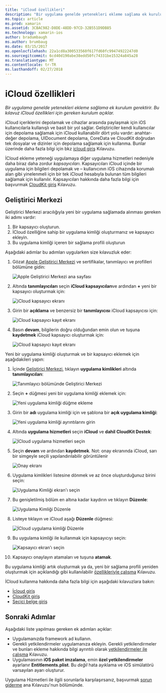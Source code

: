 ```yaml
---
title: "iCloud özellikleri"
description: "Bir uygulama genelde yetenekleri ekleme sağlama ek kurulum gerektirir. Bu kılavuz iCloud özellikleri için gereken kurulum açıklar."
ms.topic: article
ms.prod: xamarin
ms.assetid: 3CBAC982-D8DE-48DD-97CD-32B551D9DB85
ms.technology: xamarin-ios
author: bradumbaugh
ms.author: brumbaug
ms.date: 03/15/2017
ms.openlocfilehash: 22a1cd8a300533560f617fd60fc99474922247d0
ms.sourcegitcommit: 6cd40d190abe38edd50fc74331be15324a845a28
ms.translationtype: MT
ms.contentlocale: tr-TR
ms.lasthandoff: 02/27/2018
---
```

# <a name="icloud-capabilities"></a>iCloud özellikleri

_Bir uygulama genelde yetenekleri ekleme sağlama ek kurulum gerektirir. Bu kılavuz iCloud özellikleri için gereken kurulum açıklar._

iCloud içeriklerini depolamak ve cihazlar arasında paylaşmak için iOS kullanıcılarla kullanışlı ve basit bir yol sağlar. Geliştiriciler kendi kullanıcılar için depolama sağlamak için iCloud kullanabilir dört yolu vardır: anahtar-değer depolama, UIDocument depolama, CoreData ve CloudKit doğrudan tek dosyalar ve dizinler için depolama sağlamak için kullanma. Bunlar üzerinde daha fazla bilgi için bkz [icloud giriş](~/ios/data-cloud/introduction-to-icloud.md) Kılavuzu.

İCloud ekleme yeteneği uygulamaya diğer uygulama hizmetleri nedeniyle daha biraz daha zordur _kapsayıcıları_. Kapsayıcıları iCloud içinde bir uygulama için bilgileri depolamak ve – kullanıcının iOS cihazında korumalı alan gibi yinelenmeli için bir tek iCloud hesabıyla bulunan tüm bilgileri sağlamak için kullanılır. Kapsayıcıları hakkında daha fazla bilgi için başvurmak [CloudKit giriş](~/ios/data-cloud/intro-to-cloudkit.md) Kılavuzu.

<!--# Xcode

The steps in section [Adding App Services ](~/ios/deploy-test/provisioning/capabilities/index.md) above can be used to toggle the required iCloud capability. Depending on which means of storage is being used in your app, you may need to do additional setup. The image below shows the iCloud capabilities pane:

 ![iCloud Capability section](icloud-capabilities-images/image21.png)

First select the required service. If iCloud Documents or CloudKit have been selected, you must select a container. Selecting the default container will create a new container that is unique to the app. Alternatively, if you have created a container either via Xcode or the developer portal, select it here.
-->

<a name="icloud-developer-center" />

## <a name="developer-center"></a>Geliştirici Merkezi

Geliştirici Merkezi aracılığıyla yeni bir uygulama sağlamada alınması gereken iki adımı vardır:

1.  Bir kapsayıcı oluşturun.
2.  İCloud özelliğine sahip bir uygulama kimliği oluşturmanız ve kapsayıcı ekleyin.
3. Bu uygulama kimliği içeren bir sağlama profili oluşturun

Aşağıdaki adımlar bu adımları uygularken size kılavuzluk eder:

1.  Gözat [Apple Geliştirici Merkezi](https://developer.apple.com/account/) ve sertifikalar, tanımlayıcı ve profilleri bölümüne gidin: 
    
     ![Apple Geliştirici Merkezi ana sayfası](icloud-capabilities-images/image22.png)

2.  Altında **tanımlayıcıları** seçin **iCloud kapsayıcıları**ve ardından  **+**  yeni bir kapsayıcı oluşturmak için:  
    
    ![iCloud kapsayıcı ekranı](icloud-capabilities-images/image23.png)

3.  Girin bir **açıklama** ve benzersiz bir **tanımlayıcısı** iCloud kapsayıcısı için: 
    
    ![iCloud kapsayıcı kayıt ekranı](icloud-capabilities-images/image24.png)

4.  Basın **devam**, bilgilerin doğru olduğundan emin olun ve tuşuna **kaydetmek** iCloud kapsayıcı oluşturmak için:  
    
    ![iCloud kapsayıcı kayıt ekranı](icloud-capabilities-images/image25.png)

Yeni bir uygulama kimliği oluşturmak ve bir kapsayıcı eklemek için aşağıdakileri yapın:

1.  İçinde [Geliştirici Merkezi](https://developer.apple.com/account/), tıklayın **uygulama kimlikleri** altında **tanımlayıcıları**: 
    
    ![Tanımlayıcı bölümünde Geliştirici Merkezi](icloud-capabilities-images/image26.png)

2.  Seçin  **+**  düğmesi yeni bir uygulama kimliği eklemek için: 
    
    ![Yeni uygulama kimliği düğme ekleme](icloud-capabilities-images/image27.png)

3.  Girin bir **adı** uygulama kimliği için ve şablona bir **açık uygulama kimliği**:
    
    ![Yeni uygulama kimliği ayrıntılarını girin](icloud-capabilities-images/image28.png)

4.  Altında **uygulama hizmetleri** seçin **iCloud** ve **dahil CloudKit Destek**:
    
    ![İCloud uygulama hizmetleri seçin](icloud-capabilities-images/image29.png)

5.  Seçin **devam** ve ardından **kaydetmek**. Not: onay ekranında iCloud, sarı bir simgeyle seçili yapılandırılabilir görüntülenir   
    
    ![Onay ekranı](icloud-capabilities-images/image30.png)

6.  Uygulama kimlikleri listesine dönmek ve az önce oluşturduğunuz birini seçin: 
    
    ![Uygulama Kimliği ekran'ı seçin](icloud-capabilities-images/image31.png)

7.  Bu genişletilmiş bölüm en altına kadar kaydırın ve tıklayın **Düzenle**:
    
    ![Uygulama Kimliği Düzenle](icloud-capabilities-images/image32.png)

8.  Listeye tıklayın ve iCloud aşağı **Düzenle** düğmesi:  
    
    ![İCloud uygulama kimliği Düzenle](icloud-capabilities-images/image33.png)

9.  Bu uygulama kimliği ile kullanmak için kapsayıcıyı seçin:  
    
    ![Kapsayıcı ekran'ı seçin](icloud-capabilities-images/image34.png)

10. Kapsayıcı onaylayın atamaları ve tuşuna **atamak**.
 
Bu uygulama kimliği artık oluşturmak ya da, yeni bir sağlama profili yeniden oluşturmak için açıklandığı gibi kullanılabilir [özellikleriyle çalışma](~/ios/deploy-test/provisioning/capabilities/index.md) Kılavuzu. 

İCloud kullanma hakkında daha fazla bilgi için aşağıdaki kılavuzlara bakın:

*   [İcloud giriş](~/ios/data-cloud/introduction-to-icloud.md)
*   [CloudKit giriş](~/ios/data-cloud/intro-to-cloudkit.md)
*   [Seçici belge giriş](~/ios/platform/document-picker.md)

## <a name="next-steps"></a>Sonraki Adımlar
 
Aşağıdaki liste yapılması gereken ek adımları açıklar:

* Uygulamanızda framework ad kullanın.
* Gerekli yetkilendirmeler uygulamanıza ekleyin. Gerekli yetkilendirmeler ve bunları ekleme hakkında bilgi ayrıntılı olarak [yetkilendirmeler ile çalışma](~/ios/deploy-test/provisioning/entitlements.md) Kılavuzu.
* Uygulamasının **iOS paket imzalama**, emin **özel yetkilendirmeler** ayarlanır **Entitlements.plist**. Bu _değil_ hata ayıklama ve iOS simülatörü varsayılan ayarı oluşturur.

Uygulama Hizmetleri ile ilgili sorunlarla karşılaşırsanız, başvurmak [sorun giderme](~/ios/deploy-test/provisioning/capabilities/index.md) ana Kılavuzu'nun bölümünde.